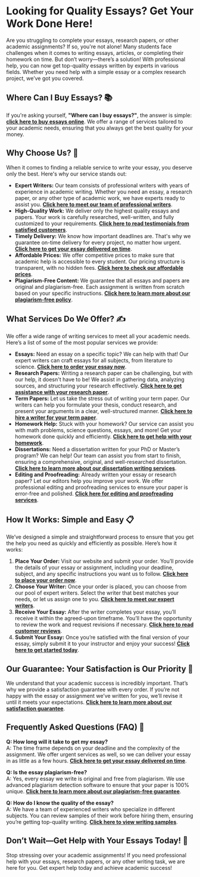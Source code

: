 <h1>Looking for Quality Essays? Get Your Work Done Here!</h1>

<p>Are you struggling to complete your essays, research papers, or other academic assignments? If so, you're not alone! Many students face challenges when it comes to writing essays, articles, or completing their homework on time. But don’t worry—there’s a solution! With professional help, you can now get top-quality essays written by experts in various fields. Whether you need help with a simple essay or a complex research project, we’ve got you covered.</p>

<h2>Where Can I Buy Essays? 📚</h2>

<p>If you're asking yourself, <strong>"Where can I buy essays?"</strong>, the answer is simple: <a href="https://tinyurl.com/topessay?keyword=where+can+i+buy+essays" style="font-weight: bold;">click here to buy essays online</a>. We offer a range of services tailored to your academic needs, ensuring that you always get the best quality for your money.</p>

<h2>Why Choose Us? 🌟</h2>

<p>When it comes to finding a reliable service to write your essay, you deserve only the best. Here's why our service stands out:</p>

<ul>
  <li><strong>Expert Writers:</strong> Our team consists of professional writers with years of experience in academic writing. Whether you need an essay, a research paper, or any other type of academic work, we have experts ready to assist you. <a href="https://tinyurl.com/topessay?keyword=where+can+i+buy+essays" style="font-weight: bold;">Click here to meet our team of professional writers</a>.</li>
  <li><strong>High-Quality Work:</strong> We deliver only the highest quality essays and papers. Your work is carefully researched, well-written, and fully customized to your requirements. <a href="https://tinyurl.com/topessay?keyword=where+can+i+buy+essays" style="font-weight: bold;">Click here to read testimonials from satisfied customers</a>.</li>
  <li><strong>Timely Delivery:</strong> We know how important deadlines are. That's why we guarantee on-time delivery for every project, no matter how urgent. <a href="https://tinyurl.com/topessay?keyword=where+can+i+buy+essays" style="font-weight: bold;">Click here to get your essay delivered on time</a>.</li>
  <li><strong>Affordable Prices:</strong> We offer competitive prices to make sure that academic help is accessible to every student. Our pricing structure is transparent, with no hidden fees. <a href="https://tinyurl.com/topessay?keyword=where+can+i+buy+essays" style="font-weight: bold;">Click here to check our affordable prices</a>.</li>
  <li><strong>Plagiarism-Free Content:</strong> We guarantee that all essays and papers are original and plagiarism-free. Each assignment is written from scratch based on your specific instructions. <a href="https://tinyurl.com/topessay?keyword=where+can+i+buy+essays" style="font-weight: bold;">Click here to learn more about our plagiarism-free policy</a>.</li>
</ul>

<h2>What Services Do We Offer? ✍️</h2>

<p>We offer a wide range of writing services to meet all your academic needs. Here’s a list of some of the most popular services we provide:</p>

<ul>
  <li><strong>Essays:</strong> Need an essay on a specific topic? We can help with that! Our expert writers can craft essays for all subjects, from literature to science. <a href="https://tinyurl.com/topessay?keyword=where+can+i+buy+essays" style="font-weight: bold;">Click here to order your essay now</a>.</li>
  <li><strong>Research Papers:</strong> Writing a research paper can be challenging, but with our help, it doesn't have to be! We assist in gathering data, analyzing sources, and structuring your research effectively. <a href="https://tinyurl.com/topessay?keyword=where+can+i+buy+essays" style="font-weight: bold;">Click here to get assistance with your research paper</a>.</li>
  <li><strong>Term Papers:</strong> Let us take the stress out of writing your term paper. Our writers can help you formulate your thesis, conduct research, and present your arguments in a clear, well-structured manner. <a href="https://tinyurl.com/topessay?keyword=where+can+i+buy+essays" style="font-weight: bold;">Click here to hire a writer for your term paper</a>.</li>
  <li><strong>Homework Help:</strong> Stuck with your homework? Our service can assist you with math problems, science questions, essays, and more! Get your homework done quickly and efficiently. <a href="https://tinyurl.com/topessay?keyword=where+can+i+buy+essays" style="font-weight: bold;">Click here to get help with your homework</a>.</li>
  <li><strong>Dissertations:</strong> Need a dissertation written for your PhD or Master’s program? We can help! Our team can assist you from start to finish, ensuring a comprehensive, original, and well-researched dissertation. <a href="https://tinyurl.com/topessay?keyword=where+can+i+buy+essays" style="font-weight: bold;">Click here to learn more about our dissertation writing services</a>.</li>
  <li><strong>Editing and Proofreading:</strong> Already written your essay or research paper? Let our editors help you improve your work. We offer professional editing and proofreading services to ensure your paper is error-free and polished. <a href="https://tinyurl.com/topessay?keyword=where+can+i+buy+essays" style="font-weight: bold;">Click here for editing and proofreading services</a>.</li>
</ul>

<h2>How It Works: Simple and Easy 📋</h2>

<p>We’ve designed a simple and straightforward process to ensure that you get the help you need as quickly and efficiently as possible. Here’s how it works:</p>

<ol>
  <li><strong>Place Your Order:</strong> Visit our website and submit your order. You’ll provide the details of your essay or assignment, including your deadline, subject, and any specific instructions you want us to follow. <a href="https://tinyurl.com/topessay?keyword=where+can+i+buy+essays" style="font-weight: bold;">Click here to place your order now</a>.</li>
  <li><strong>Choose Your Writer:</strong> Once your order is placed, you can choose from our pool of expert writers. Select the writer that best matches your needs, or let us assign one to you. <a href="https://tinyurl.com/topessay?keyword=where+can+i+buy+essays" style="font-weight: bold;">Click here to meet our expert writers</a>.</li>
  <li><strong>Receive Your Essay:</strong> After the writer completes your essay, you’ll receive it within the agreed-upon timeframe. You’ll have the opportunity to review the work and request revisions if necessary. <a href="https://tinyurl.com/topessay?keyword=where+can+i+buy+essays" style="font-weight: bold;">Click here to read customer reviews</a>.</li>
  <li><strong>Submit Your Essay:</strong> Once you’re satisfied with the final version of your essay, simply submit it to your instructor and enjoy your success! <a href="https://tinyurl.com/topessay?keyword=where+can+i+buy+essays" style="font-weight: bold;">Click here to get started today</a>.</li>
</ol>

<h2>Our Guarantee: Your Satisfaction is Our Priority 💯</h2>

<p>We understand that your academic success is incredibly important. That’s why we provide a satisfaction guarantee with every order. If you’re not happy with the essay or assignment we’ve written for you, we’ll revise it until it meets your expectations. <a href="https://tinyurl.com/topessay?keyword=where+can+i+buy+essays" style="font-weight: bold;">Click here to learn more about our satisfaction guarantee</a>.</p>

<h2>Frequently Asked Questions (FAQ) 🤔</h2>

<p><strong>Q: How long will it take to get my essay?</strong><br>
A: The time frame depends on your deadline and the complexity of the assignment. We offer urgent services as well, so we can deliver your essay in as little as a few hours. <a href="https://tinyurl.com/topessay?keyword=where+can+i+buy+essays" style="font-weight: bold;">Click here to get your essay delivered on time</a>.</p>

<p><strong>Q: Is the essay plagiarism-free?</strong><br>
A: Yes, every essay we write is original and free from plagiarism. We use advanced plagiarism detection software to ensure that your paper is 100% unique. <a href="https://tinyurl.com/topessay?keyword=where+can+i+buy+essays" style="font-weight: bold;">Click here to learn more about our plagiarism-free guarantee</a>.</p>

<p><strong>Q: How do I know the quality of the essay?</strong><br>
A: We have a team of experienced writers who specialize in different subjects. You can review samples of their work before hiring them, ensuring you’re getting top-quality writing. <a href="https://tinyurl.com/topessay?keyword=where+can+i+buy+essays" style="font-weight: bold;">Click here to view writing samples</a>.</p>

<h2>Don’t Wait—Get Help with Your Essays Today! 🚀</h2>

<p>Stop stressing over your academic assignments! If you need professional help with your essays, research papers, or any other writing task, we are here for you. Get expert help today and achieve academic success! <a href="
Where Can I Buy Essays? Get Professional Writing Help Now!
